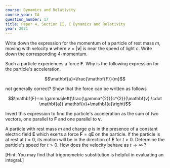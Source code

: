 ```yaml
---
course: Dynamics and Relativity
course_year: IA
question_number: 17
title: Paper 4, Section II, C Dynamics and Relativity
year: 2021
---
```




Write down the expression for the momentum of a particle of rest mass $m$, moving with velocity $\mathbf{v}$ where $v=|\mathbf{v}|$ is near the speed of light $c$. Write down the corresponding 4-momentum.

Such a particle experiences a force $\mathbf{F}$. Why is the following expression for the particle's acceleration,

$$\mathbf{a}=\frac{\mathbf{F}}{m}$$

not generally correct? Show that the force can be written as follows

$$\mathbf{F}=m \gamma\left(\frac{\gamma^{2}}{c^{2}}(\mathbf{v} \cdot \mathbf{a}) \mathbf{v}+\mathbf{a}\right)$$

Invert this expression to find the particle's acceleration as the sum of two vectors, one parallel to $\mathbf{F}$ and one parallel to $\mathbf{v}$.

A particle with rest mass $m$ and charge $q$ is in the presence of a constant electric field $\mathbf{E}$ which exerts a force $\mathbf{F}=q \mathbf{E}$ on the particle. If the particle is at rest at $t=0$, its motion will be in the direction of $\mathbf{E}$ for $t>0$. Determine the particle's speed for $t>0$. How does the velocity behave as $t \rightarrow \infty$ ?

[Hint: You may find that trigonometric substitution is helpful in evaluating an integral.]